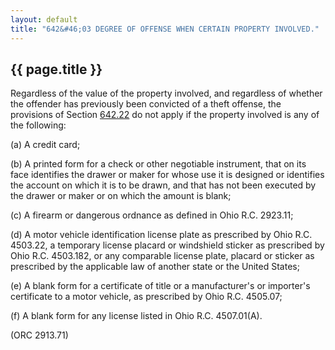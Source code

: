 ---
layout: default 
title: "642&#46;03 DEGREE OF OFFENSE WHEN CERTAIN PROPERTY INVOLVED."---

{{ page.title }}
----------------

Regardless of the value of the property involved, and regardless of
whether the offender has previously been convicted of a theft offense,
the provisions of Section [642.22](32691a38.html) do not apply if the
property involved is any of the following:

​(a) A credit card;

​(b) A printed form for a check or other negotiable instrument, that on
its face identifies the drawer or maker for whose use it is designed or
identifies the account on which it is to be drawn, and that has not been
executed by the drawer or maker or on which the amount is blank;

​(c) A firearm or dangerous ordnance as defined in Ohio R.C. 2923.11;

​(d) A motor vehicle identification license plate as prescribed by Ohio
R.C. 4503.22, a temporary license placard or windshield sticker as
prescribed by Ohio R.C. 4503.182, or any comparable license plate,
placard or sticker as prescribed by the applicable law of another state
or the United States;

​(e) A blank form for a certificate of title or a manufacturer's or
importer's certificate to a motor vehicle, as prescribed by Ohio R.C.
4505.07;

​(f) A blank form for any license listed in Ohio R.C. 4507.01(A).

(ORC 2913.71)
